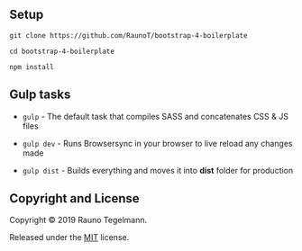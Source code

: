 ## Setup

`git clone https://github.com/RaunoT/bootstrap-4-boilerplate`

`cd bootstrap-4-boilerplate`

`npm install`

## Gulp tasks

* `gulp` - The default task that compiles SASS and concatenates CSS & JS files

* `gulp dev` - Runs Browsersync in your browser to live reload any changes made

* `gulp dist` - Builds everything and moves it into **dist** folder for production

## Copyright and License

Copyright © 2019 Rauno Tegelmann.

Released under the [MIT](https://github.com/RaunoT/bootstrap-4-boilerplate/blob/master/LICENSE) license.
